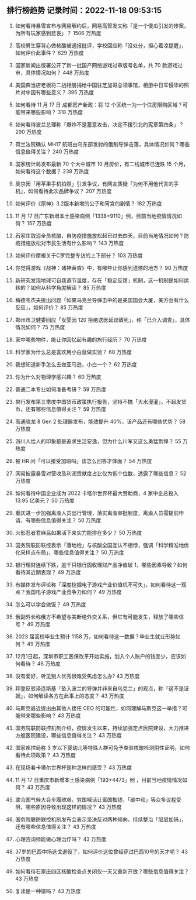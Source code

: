 
## 排行榜趋势 记录时间：2022-11-18 09:53:15
  
  1. 如何看待暴雪宣布与网易解约后，网易高管发文称「是一个傻瓜引发的惨案，为所有玩家感到悲哀」？ 1506 万热度
    
  2. 高校男生穿背心做核酸被通报批评，学校回应称「没处分，担心着凉提醒」，如何评价此事件？ 629 万热度
    
  3. 国家新闻出版署公开了新一批国产网络游戏过审版号名单，共 70 款游戏过审，具体情况如何？ 448 万热度
    
  4. 美国典当店老板将二战相册捐给中国驻芝加哥总领事馆，相册中日军侵华的照片对中国有哪些意义？ 395 万热度
    
  5. 如何看待 11 月 17 日 成都房产新政：将 12 个区统一为一个住房限购区域？可能带来哪些影响？ 318 万热度
    
  6. 如何看待波兰总理称「爆炸不是蓄意攻击，决定不援引北约宪章第四条」？ 290 万热度
    
  7. 荷兰法院确认 MH17 航班由乌东部发射的俄制导弹击落，具体情况如何？哪些信息值得关注？ 240 万热度
    
  8. 国家统计局发布最新 70 个大中城市 10 月房价，有二线城市已连跌 15 个月，如何看待这个数据？ 238 万热度
    
  9. 吴京因「用苹果手机拍照」引发争议，有网友质疑「为何不用他代言的手机」，如何看待此次品牌争议？ 207 万热度
    
  10. 如何评价《原神》3.2版本新增的公子和宵宫的剧情？ 182 万热度
    
  11. 11 月 17 日广东新增本土感染病例「1338+9110」例，目前当地疫情情况如何？ 157 万热度
    
  12. 石家庄取消全员核酸，自防疫措施放松起已过去四天，目前当地情况如何？防疫措施放松对市民生活有什么影响？ 143 万热度
    
  13. 如何评价摩根关于C罗完整专访的上下部分？ 103 万热度
    
  14. 你觉得游戏《战神：诸神黄昏》中，有哪些让你感到遗憾的地方？ 90 万热度
    
  15. 新研究发现地球可自我调节温度，存在「稳定反馈」机制，这一机制是如何运转的？如何从科学角度解读？ 85 万热度
    
  16. 梅德韦杰夫提出问题「如果乌克兰导弹击中的是美国国会大厦，美方会有什么反应」，如何评价？ 85 万热度
    
  17. 郑州市卫健委回应「女婴因 120 拒绝送医延误致死」，称「已介入调查」，具体情况如何？ 75 万热度
    
  18. 家中哪些物件，能让你回忆起有趣的旅行经历？ 70 万热度
    
  19. 科学家为什么总是喜欢用小白鼠做实验？ 68 万热度
    
  20. 我想知道新手怎么去做亚马逊，小白一个？ 62 万热度
    
  21. 你为什么对物理学感兴趣？ 60 万热度
    
  22. 普通二本专业如何准备考研？ 59 万热度
    
  23. 央行发布第三季度中国货币政策执行报告，坚持不搞「大水漫灌」，不超发货币，还有哪些信息值得关注？ 59 万热度
    
  24. 高通骁龙 8 Gen 2 处理器发布，能效提升 40%，该产品还有哪些优势？ 58 万热度
    
  25. 四川人给人的印象都是追求生活安逸，但为什么川军又这么勇猛剽悍？ 55 万热度
    
  26. 被 HR 问「可以接受加班吗」该怎么回答才体面？ 54 万热度
    
  27. 网易披露暴雪对营收及利润贡献度占比仅为低个位数，透露了哪些信息？ 52 万热度
    
  28. 如何看待中国企业成为 2022 卡塔尔世界杯最大赞助商，4 家中企总投入 13.95 亿美元？ 50 万热度
    
  29. 重庆进一步加强离渝人员出行管理，落实离渝审批制度，离渝人员需提前申请，有哪些信息值得关注？ 50 万热度
    
  30. 火影忍者君麻吕如果活下来实力能排在多少？ 50 万热度
    
  31. 国务院联防联控表示「落地检」与核酸全国互认不相悖，强调「科学精准地优化采样点布局」，哪些信息值得关注？ 50 万热度
    
  32. 银行理财连续下跌，逾千只银行固收理财产品净值破 1，哪些因素导致？如何看待其近期表现？ 49 万热度
    
  33. 有媒体发布评论称「深度挖掘电子游戏产业价值机不可失」，如何看待这一观点？我国电子游戏产业竞争力如何？ 49 万热度
    
  34. 怎么可以学会做饭？ 49 万热度
    
  35. 俄副外长称俄方不希望与美断绝外交关系，但它有可能发生，释放了哪些信号？ 49 万热度
    
  36. 2023 届高校毕业生预计 1158 万，如何看待这一数据？毕业生就业形势如何？ 49 万热度
    
  37. 12月1日起，深圳市职工医保改革开始实施，划入个人账户的钱变少，应该如何看待？ 46 万热度
    
  38. 没有爱好，听见别人优秀很难受焦虑怎么办? 43 万热度
    
  39. 拜登反驳泽连斯基「坠入波兰的导弹并非来自乌克兰」的观点，称「这不是证据」，如何解读各方在此事上的态度？ 43 万热度
    
  40. 马斯克最近提出由其他人接任 CEO 的可能性，如何理解马斯克这一举措？可能带来哪些影响？ 43 万热度
    
  41. 国务院联防联控机制介绍，疫情发生以来，持续加强定点医院建设，大力推进方舱医院建设，哪些信息值得关注？ 43 万热度
    
  42. 国家疾控局称 3 岁以下婴幼儿等特殊人群可免予查验核酸检测阴性证明，如何看待此项政策？ 43 万热度
    
  43. 在现场看卡塔尔世界杯是种怎样的感受？ 43 万热度
    
  44. 11 月 17 日重庆市新增本土感染病例「193+4473」例 ，目前当地疫情情况如何？ 43 万热度
    
  45. 联合国气候大会步履维艰，穷国喊话让富国掏钱，「碳中和」等众多议程受阻，哪些原因导致出现这样的情况？ 43 万热度
    
  46. 国务院联防联控机制发布会表示坚决反对两种倾向，持续整治「层层加码」，还有哪些信息值得关注？ 43 万热度
    
  47. 心理咨询师能做心理治疗吗？ 43 万热度
    
  48. 37岁的巴西中场迭戈退役了，如何评价这位曾经穿过巴西10号的天才呢？ 43 万热度
    
  49. 如何看待石家庄四区核酸检查点关闭仅一天又重新开放？哪些信息值得关注？ 43 万热度
    
  50. 复读是一种错吗？ 43 万热度
    